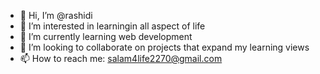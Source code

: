 - 👋 Hi, I’m @rashidi
- 👀 I’m interested in learningin all aspect of life
- 🌱 I’m currently learning web development
- 💞️ I’m looking to collaborate on projects that expand my learning views 
- 📫 How to reach me: salam4life2270@gmail.com

<!---
salam4life2270/salam4life2270 is a ✨ special ✨ repository because its `README.md` (this file) appears on your GitHub profile.
You can click the Preview link to take a look at your changes.
--->
